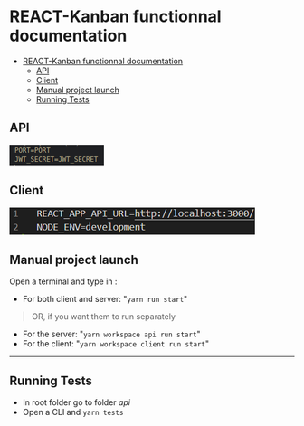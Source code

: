 # REACT-Kanban functionnal documentation

- [REACT-Kanban functionnal documentation](#react-kanban-functionnal-documentation)
  - [API](#api)
  - [Client](#client)
  - [Manual project launch](#manual-project-launch)
  - [Running Tests](#running-tests)

## API

![env1](./docs/media/example_env_api.jpg)

## Client

![env2](./docs/media/example_env_client.jpg)

## Manual project launch

Open a terminal and type in :

- For both client and server: "`yarn run start`"

> OR, if you want them to run separately

- For the server: "`yarn workspace api run start`"
- For the client: "`yarn workspace client run start`"

---

## Running Tests

- In root folder go to folder _api_
- Open a CLI and `yarn tests`
